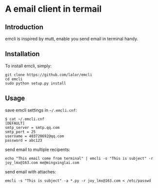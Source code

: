 # A email client in termail

## Introduction

emcli is inspired by mutt, enable you send email in terminal handy.

## Installation

To install emcli, simply:

    git clone https://github.com/lalor/emcli
    cd emcli
    sudo python setup.py install

## Usage

save emcli settings in `~/.emcli.cnf`:

    $ cat ~/.emcli.cnf
    [DEFAULT]
    smtp_server = smtp.qq.com
    smtp_port = 25
    username = 403720692@qq.com
    password = abc123

send email to multiple recipents:

    echo "This email come from terminal" | emcli -s "This is subject" -r joy_lmx@163.com me@mingxinglai.com

send email with attaches:

    emcli -s "This is subject" -a *.py -r joy_lmx@163.com < /etc/passwd
